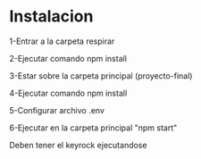 # Instalacion

1-Entrar a la carpeta respirar

2-Ejecutar comando npm install

3-Estar sobre la carpeta principal (proyecto-final)

4-Ejecutar comando npm install

5-Configurar archivo .env

6-Ejecutar en la carpeta principal "npm start"

Deben tener el keyrock ejecutandose
